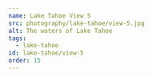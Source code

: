 ```yaml
---
name: Lake Tahoe View 5
src: photography/lake-tahoe/view-5.jpg
alt: The waters of Lake Tahoe
tags: 
  - lake-tahoe
id: lake-tahoe/view-5
order: 15
---
```

